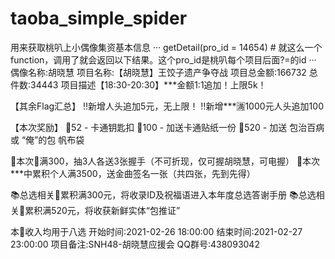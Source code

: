 # taoba_simple_spider
用来获取桃叭上小偶像集资基本信息
···
getDetail(pro_id = 14654) # 就这么一个function，调用了就会返回以下结果。这个pro_id是桃叭每个项目后面?=的id
···
偶像名称:胡晓慧
项目名称:【胡晓慧】王饺子遗产争夺战
项目总金额:166732		总件数:34443
项目描述【18:30-20:30】***金额1:1追加！上限5k！ 
 
【其余Flag汇总】 
‼️新增人头追加5元，无上限！ 
‼️新增***🈵️1000元人头追加100 
 
【本次奖励】 
🍊52 - 卡通钥匙扣 
🍊100 - 加送卡通贴纸一份 
🍊520 - 加送 包治百病 或 “俺”的包 帆布袋 
 
🎁本次🍊满300，抽3人各送3张握手（不可折现，仅可握胡晓慧，可电握） 
🎁本次***中累积个人满3500，送金曲签名一张（共四张，先到先得） 
 
📚总选相关🍊累积满300元，将收录ID及祝福语进入本年度总选答谢手册 
📚总选相关🍊累积满520元，将收获新鲜实体“包推证” 
 
本🍊收入均用于八选
开始时间:2021-02-26 18:00:00
结束时间:2021-02-27 23:00:00
项目备注:SNH48-胡晓慧应援会  QQ群号:438093042
